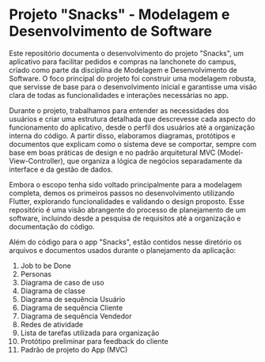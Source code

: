 # Projeto "Snacks" - Modelagem e Desenvolvimento de Software

Este repositório documenta o desenvolvimento do projeto "Snacks", um aplicativo para facilitar pedidos e compras na lanchonete do campus, criado como parte da disciplina de Modelagem e Desenvolvimento de Software. O foco principal do projeto foi construir uma modelagem robusta, que servisse de base para o desenvolvimento inicial e garantisse uma visão clara de todas as funcionalidades e interações necessárias no app.

Durante o projeto, trabalhamos para entender as necessidades dos usuários e criar uma estrutura detalhada que descrevesse cada aspecto do funcionamento do aplicativo, desde o perfil dos usuários até a organização interna do código. A partir disso, elaboramos diagramas, protótipos e documentos que explicam como o sistema deve se comportar, sempre com base em boas práticas de design e no padrão arquitetural MVC (Model-View-Controller), que organiza a lógica de negócios separadamente da interface e da gestão de dados.

Embora o escopo tenha sido voltado principalmente para a modelagem completa, demos os primeiros passos no desenvolvimento utilizando Flutter, explorando funcionalidades e validando o design proposto. Esse repositório é uma visão abrangente do processo de planejamento de um software, incluindo desde a pesquisa de requisitos até a organização e documentação do código.

Além do código para o app "Snacks", estão contidos nesse diretório os arquivos e documentos usados durante o planejamento da aplicação:

1. Job to be Done
2. Personas
3. Diagrama de caso de uso
4. Diagrama de classe
5. Diagrama de sequência Usuário
6. Diagrama de sequência Cliente
7. Diagrama de sequência Vendedor
8. Redes de atividade
9. Lista de tarefas utilizada para organização
10. Protótipo preliminar para feedback do cliente
11. Padrão de projeto do App (MVC)
